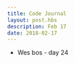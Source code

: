 ```yaml
---
title: Code Journal
layout: post.hbs
description: Feb 17
date: 2018-02-17
---
```


- Wes bos - day 24
